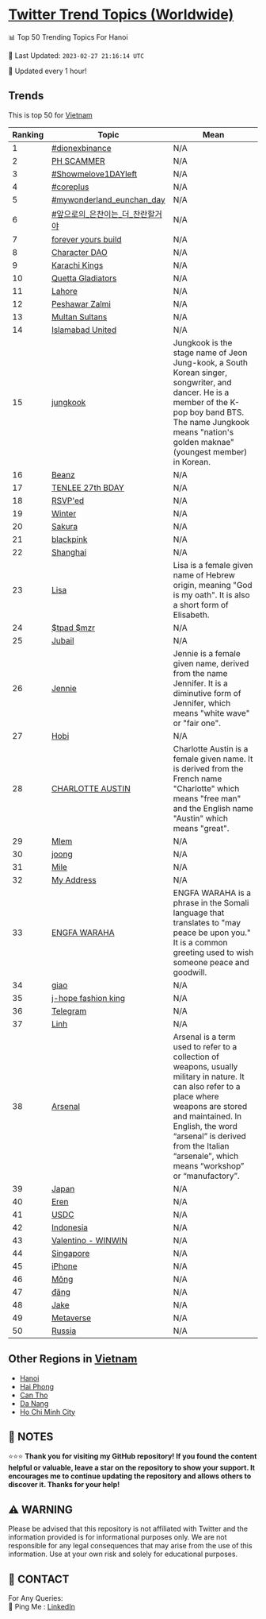 [Twitter Trend Topics (Worldwide)](https://github.com/ErcinDedeoglu/Twitter-Trend-Topics)
==========


📊 Top 50 Trending Topics For Hanoi

📆 Last Updated: `2023-02-27 21:16:14 UTC`

🔧 Updated every 1 hour!


## Trends

This is top 50 for [Vietnam](</Vietnam>)

| Ranking | Topic | Mean |
| ------- | ------------ | ------------ |
| 1 | [#dionexbinance](http://twitter.com/search?q=%23dionexbinance) | N/A |
| 2 | [PH SCAMMER](http://twitter.com/search?q=PH+SCAMMER) | N/A |
| 3 | [#Showmelove1DAYleft](http://twitter.com/search?q=%23Showmelove1DAYleft) | N/A |
| 4 | [#coreplus](http://twitter.com/search?q=%23coreplus) | N/A |
| 5 | [#mywonderland_eunchan_day](http://twitter.com/search?q=%23mywonderland_eunchan_day) | N/A |
| 6 | [#앞으로의_은찬이는_더_찬란할거야](http://twitter.com/search?q=%23%ec%95%9e%ec%9c%bc%eb%a1%9c%ec%9d%98_%ec%9d%80%ec%b0%ac%ec%9d%b4%eb%8a%94_%eb%8d%94_%ec%b0%ac%eb%9e%80%ed%95%a0%ea%b1%b0%ec%95%bc) | N/A |
| 7 | [forever yours build](http://twitter.com/search?q=forever+yours+build) | N/A |
| 8 | [Character DAO](http://twitter.com/search?q=Character+DAO) | N/A |
| 9 | [Karachi Kings](http://twitter.com/search?q=Karachi+Kings) | N/A |
| 10 | [Quetta Gladiators](http://twitter.com/search?q=Quetta+Gladiators) | N/A |
| 11 | [Lahore](http://twitter.com/search?q=Lahore) | N/A |
| 12 | [Peshawar Zalmi](http://twitter.com/search?q=Peshawar+Zalmi) | N/A |
| 13 | [Multan Sultans](http://twitter.com/search?q=Multan+Sultans) | N/A |
| 14 | [Islamabad United](http://twitter.com/search?q=Islamabad+United) | N/A |
| 15 | [jungkook](http://twitter.com/search?q=jungkook) | Jungkook is the stage name of Jeon Jung-kook, a South Korean singer, songwriter, and dancer. He is a member of the K-pop boy band BTS. The name Jungkook means "nation's golden maknae" (youngest member) in Korean. |
| 16 | [Beanz](http://twitter.com/search?q=Beanz) | N/A |
| 17 | [TENLEE 27th BDAY](http://twitter.com/search?q=TENLEE+27th+BDAY) | N/A |
| 18 | [RSVP'ed](http://twitter.com/search?q=RSVP%27ed) | N/A |
| 19 | [Winter](http://twitter.com/search?q=Winter) | N/A |
| 20 | [Sakura](http://twitter.com/search?q=Sakura) | N/A |
| 21 | [blackpink](http://twitter.com/search?q=blackpink) | N/A |
| 22 | [Shanghai](http://twitter.com/search?q=Shanghai) | N/A |
| 23 | [Lisa](http://twitter.com/search?q=Lisa) | Lisa is a female given name of Hebrew origin, meaning "God is my oath". It is also a short form of Elisabeth. |
| 24 | [$tpad $mzr](http://twitter.com/search?q=%24tpad+%24mzr) | N/A |
| 25 | [Jubail](http://twitter.com/search?q=Jubail) | N/A |
| 26 | [Jennie](http://twitter.com/search?q=Jennie) | Jennie is a female given name, derived from the name Jennifer. It is a diminutive form of Jennifer, which means "white wave" or "fair one". |
| 27 | [Hobi](http://twitter.com/search?q=Hobi) | N/A |
| 28 | [CHARLOTTE AUSTIN](http://twitter.com/search?q=CHARLOTTE+AUSTIN) | Charlotte Austin is a female given name. It is derived from the French name "Charlotte" which means "free man" and the English name "Austin" which means "great". |
| 29 | [Mlem](http://twitter.com/search?q=Mlem) | N/A |
| 30 | [joong](http://twitter.com/search?q=joong) | N/A |
| 31 | [Mile](http://twitter.com/search?q=Mile) | N/A |
| 32 | [My Address](http://twitter.com/search?q=My+Address) | N/A |
| 33 | [ENGFA WARAHA](http://twitter.com/search?q=ENGFA+WARAHA) | ENGFA WARAHA is a phrase in the Somali language that translates to "may peace be upon you." It is a common greeting used to wish someone peace and goodwill. |
| 34 | [giao](http://twitter.com/search?q=giao) | N/A |
| 35 | [j-hope fashion king](http://twitter.com/search?q=j-hope+fashion+king) | N/A |
| 36 | [Telegram](http://twitter.com/search?q=Telegram) | N/A |
| 37 | [Linh](http://twitter.com/search?q=Linh) | N/A |
| 38 | [Arsenal](http://twitter.com/search?q=Arsenal) | Arsenal is a term used to refer to a collection of weapons, usually military in nature. It can also refer to a place where weapons are stored and maintained. In English, the word “arsenal” is derived from the Italian “arsenale”, which means “workshop” or “manufactory”. |
| 39 | [Japan](http://twitter.com/search?q=Japan) | N/A |
| 40 | [Eren](http://twitter.com/search?q=Eren) | N/A |
| 41 | [USDC](http://twitter.com/search?q=USDC) | N/A |
| 42 | [Indonesia](http://twitter.com/search?q=Indonesia) | N/A |
| 43 | [Valentino - WINWIN](http://twitter.com/search?q=Valentino+-+WINWIN) | N/A |
| 44 | [Singapore](http://twitter.com/search?q=Singapore) | N/A |
| 45 | [iPhone](http://twitter.com/search?q=iPhone) | N/A |
| 46 | [Mông](http://twitter.com/search?q=M%c3%b4ng) | N/A |
| 47 | [đăng](http://twitter.com/search?q=%c4%91%c4%83ng) | N/A |
| 48 | [Jake](http://twitter.com/search?q=Jake) | N/A |
| 49 | [Metaverse](http://twitter.com/search?q=Metaverse) | N/A |
| 50 | [Russia](http://twitter.com/search?q=Russia) | N/A |



## Other Regions in [Vietnam](</Vietnam>)

* [Hanoi](</Vietnam/Hanoi.md>)
* [Hai Phong](</Vietnam/Hai Phong.md>)
* [Can Tho](</Vietnam/Can Tho.md>)
* [Da Nang](</Vietnam/Da Nang.md>)
* [Ho Chi Minh City](</Vietnam/Ho Chi Minh City.md>)



## 📝 NOTES

⭐⭐⭐ **Thank you for visiting my GitHub repository! If you found the content helpful or valuable, leave a star on the repository to show your support. It encourages me to continue updating the repository and allows others to discover it. Thanks for your help!**


## ⚠️ WARNING

Please be advised that this repository is not affiliated with Twitter and the information provided is for informational purposes only. We are not responsible for any legal consequences that may arise from the use of this information. Use at your own risk and solely for educational purposes.


## 📨 CONTACT

 For Any Queries:  
            🏓 Ping Me : [LinkedIn](https://www.linkedin.com/in/ercindedeoglu/)
